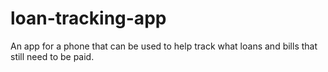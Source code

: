 # loan-tracking-app
 An app for a phone that can be used to help track what loans and bills that still need to be paid.